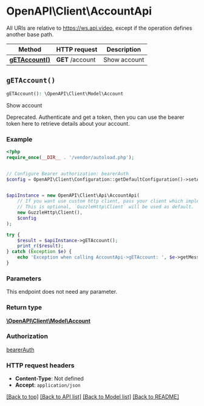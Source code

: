 # OpenAPI\Client\AccountApi

All URIs are relative to https://ws.api.video, except if the operation defines another base path.

| Method | HTTP request | Description |
| ------------- | ------------- | ------------- |
| [**gETAccount()**](AccountApi.md#gETAccount) | **GET** /account | Show account |


## `gETAccount()`

```php
gETAccount(): \OpenAPI\Client\Model\Account
```

Show account

Deprecated. Authenticate and get a token, then you can use the bearer token here to retrieve details about your account.

### Example

```php
<?php
require_once(__DIR__ . '/vendor/autoload.php');


// Configure Bearer authorization: bearerAuth
$config = OpenAPI\Client\Configuration::getDefaultConfiguration()->setAccessToken('YOUR_ACCESS_TOKEN');


$apiInstance = new OpenAPI\Client\Api\AccountApi(
    // If you want use custom http client, pass your client which implements `GuzzleHttp\ClientInterface`.
    // This is optional, `GuzzleHttp\Client` will be used as default.
    new GuzzleHttp\Client(),
    $config
);

try {
    $result = $apiInstance->gETAccount();
    print_r($result);
} catch (Exception $e) {
    echo 'Exception when calling AccountApi->gETAccount: ', $e->getMessage(), PHP_EOL;
}
```

### Parameters

This endpoint does not need any parameter.

### Return type

[**\OpenAPI\Client\Model\Account**](../Model/Account.md)

### Authorization

[bearerAuth](../../README.md#bearerAuth)

### HTTP request headers

- **Content-Type**: Not defined
- **Accept**: `application/json`

[[Back to top]](#) [[Back to API list]](../../README.md#endpoints)
[[Back to Model list]](../../README.md#models)
[[Back to README]](../../README.md)
